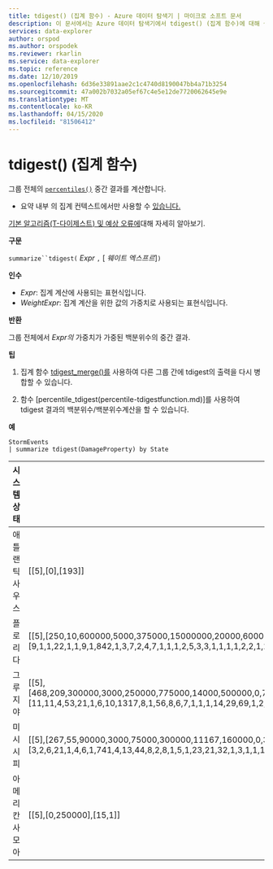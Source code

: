 ```yaml
---
title: tdigest() (집계 함수) - Azure 데이터 탐색기 | 마이크로 소프트 문서
description: 이 문서에서는 Azure 데이터 탐색기에서 tdigest() (집계 함수)에 대해 설명합니다.
services: data-explorer
author: orspod
ms.author: orspodek
ms.reviewer: rkarlin
ms.service: data-explorer
ms.topic: reference
ms.date: 12/10/2019
ms.openlocfilehash: 6d36e33891aae2c1c4740d8190047bb4a71b3254
ms.sourcegitcommit: 47a002b7032a05ef67c4e5e12de7720062645e9e
ms.translationtype: MT
ms.contentlocale: ko-KR
ms.lasthandoff: 04/15/2020
ms.locfileid: "81506412"
---
```

# <a name="tdigest-aggregation-function"></a>tdigest() (집계 함수)

그룹 전체의 [`percentiles()`](percentiles-aggfunction.md) 중간 결과를 계산합니다. 

* 요약 내부 의 집계 컨텍스트에서만 사용할 수 [있습니다.](summarizeoperator.md)

[기본 알고리즘(T-다이제스트) 및 예상 오류에](percentiles-aggfunction.md#estimation-error-in-percentiles)대해 자세히 알아보기.

**구문**

`summarize``tdigest(` *Expr* `,` [ *웨이트 엑스프르*]`)`

**인수**

* *Expr*: 집계 계산에 사용되는 표현식입니다. 
* *WeightExpr*: 집계 계산을 위한 값의 가중치로 사용되는 표현식입니다.

    
**반환**

그룹 전체에서 *Expr의* 가중치가 가중된 백분위수의 중간 결과.
 
 
**팁**

1) 집계 함수 [tdigest_merge()를](tdigest-merge-aggfunction.md) 사용하여 다른 그룹 간에 tdigest의 출력을 다시 병합할 수 있습니다.

2) 함수 [percentile_tdigest(percentile-tdigestfunction.md)]를 사용하여 tdigest 결과의 백분위수/백분위수계산을 할 수 있습니다.

**예**

```kusto
StormEvents
| summarize tdigest(DamageProperty) by State
```

|시스템 상태|tdigest_DamageProperty|
|---|---|
|애틀랜틱 사우스|[[5],[0],[193]]|
|플로리다|[[5],[250,10,600000,5000,375000,15000000,20000,6000000,0,110000,150000,500,12000,30000,15000,46000000,7000000,6200000,200000,40000,8000,52000000,62000000,1200000,130000,1500000,4000000,7000,250000,875000,3000,100000,10600000,300000,1000000,25000,75000,2000,60000,10000,170000,350000,50000,1000,16000,80000,2500,400000],[9,1,1,22,1,1,9,1,842,1,3,7,2,4,7,1,1,1,2,5,3,3,1,1,1,1,2,2,1,1,9,7,1,1,2,5,2,9,2,27,1,1,7,27,1,1,1,1]]|
|그루지야|[[5],[468,209,300000,3000,250000,775000,14000,500000,0,75000,4500000,500,6928,22767,9714,800000,700000,600000,150000,25000,5000,1600000,1250000,2700000,1500000,2250000,400000,4000,175000,325000,2500,73750,750000,1400000,350000,28000000,39000,1500,35000,6455,140000,225000,30000,1000,110000000,21700000,2000,275000,200000,100000,1000000,2600000,370000,2100000,355000,117500,50000,20100,10000],[11,11,4,53,21,1,6,10,1317,8,1,56,8,6,7,1,1,1,14,29,69,1,2,1,1,1,3,14,5,1,3,4,4,1,4,1,5,14,3,5,2,1,9,96,1,1,72,1,10,17,3,1,1,1,1,2,21,4,31]]|
|미시시피|[[5],[267,55,90000,3000,75000,300000,11167,160000,0,32000,40000,1000,7000,13000,8000,400000,200000,180000,50000,15000,5000,700000,500000,120000,650000,1000000,150000,4000,60000,100000,2500,30000,250000,600000,110000,12000,20000,1500,17000,6000,45000,70000,15250,1219,10000,25000,2000,80000,65000,35000,450000,1200000,130000,750000],[3,2,6,21,1,4,6,1,741,4,13,44,8,2,8,1,5,1,23,21,32,1,3,1,1,1,5,18,17,4,1,14,2,4,4,16,13,10,4,9,2,10,4,8,31,17,51,13,1,1,1,2,1,1]]|
|아메리칸사모아|[[5],[0,250000],[15,1]]|